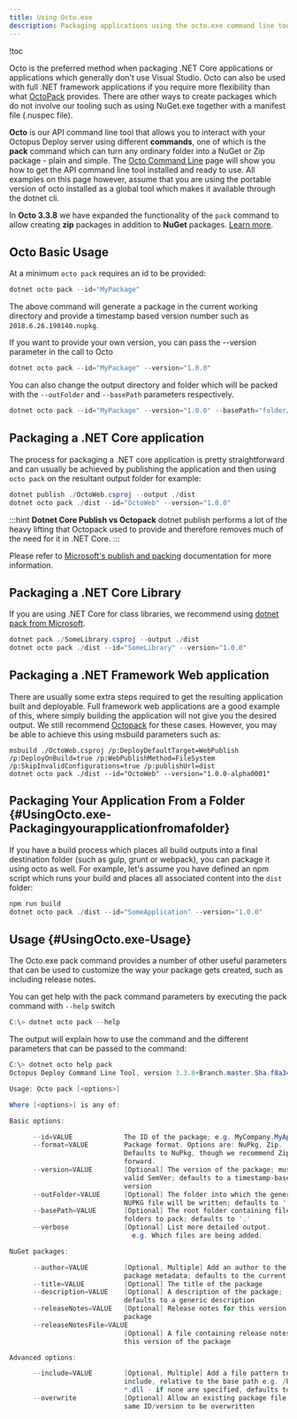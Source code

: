 ```yaml
---
title: Using Octo.exe
description: Packaging applications using the octo.exe command line tool for use in your deployments.
---
```


!toc

Octo is the preferred method when packaging .NET Core applications or applications which generally don't use Visual Studio. Octo can also be used with full .NET framework applications if you require more flexibility than what [OctoPack](/docs/packaging-applications/creating-packages/nuget-packages/using-octopack/index.md) provides. There are other ways to create packages which do not involve our tooling such as using NuGet.exe together with a manifest file (.nuspec file).

 **Octo** is our API command line tool that allows you to interact with your Octopus Deploy server using different **commands**, one of which is the **pack** command which can turn any ordinary folder into a NuGet or Zip package - plain and simple. The [Octo Command Line](/docs/api-and-integration/octo.exe-command-line/index.md) page will show you how to get the API command line tool installed and ready to use. All examples on this page however, assume that you are using the portable version of
 octo installed as a global tool which makes it available through the dotnet cli.

In **Octo 3.3.8** we have expanded the functionality of the `pack` command to allow creating **zip** packages in addition to **NuGet** packages. [Learn more](/docs/packaging-applications/creating-packages/creating-zip-packages.md).

## Octo Basic Usage
At a minimum `octo pack` requires an id to be provided:

```powershell
dotnet octo pack --id="MyPackage"
```
The above command will generate a package in the current working directory and provide a timestamp based
version number such as `2018.6.26.190140.nupkg`.

If you want to provide your own version, you can pass the --version parameter in the call to Octo
```powershell
dotnet octo pack --id="MyPackage" --version="1.0.0"
```
You can also change the output directory and folder which will be packed with the `--outFolder` and `--basePath` parameters respectively.
```powershell
dotnet octo pack --id="MyPackage" --version="1.0.0" --basePath="folder/to/pack" --outFolder="destination/folder/path"
```

## Packaging a .NET Core application

The process for packaging a .NET core application is pretty straightforward and can usually be achieved by publishing the application and then using `octo pack` on the resultant output folder for example:

```powershell
dotnet publish ./OctoWeb.csproj --output ./dist
dotnet octo pack ./dist --id="OctoWeb" --version="1.0.0"
```
:::hint
**Dotnet Core Publish vs Octopack**
dotnet publish performs a lot of the heavy lifting that Octopack used to provide and therefore removes much of the need for it in .NET Core.
:::

Please refer to [Microsoft's publish and packing](/docs/deployment-examples/asp.net-core-web-application-deployments/index.md#DeployoingASP.NETCoreWebApplications-PublishingandPackingtheWebsite) documentation for more information.

## Packaging a .NET Core Library
If you are using .NET Core for class libraries, we recommend using [dotnet pack from Microsoft](https://docs.microsoft.com/en-us/dotnet/core/tools/dotnet-pack).

```powershell
dotnet pack ./SomeLibrary.csproj --output ./dist
dotnet octo pack ./dist --id="SomeLibrary" --version="1.0.0"
```

## Packaging a .NET Framework Web application
There are usually some extra steps required to get the resulting application built and deployable. Full framework web applications are a good example of this, where simply building the application will not give you the desired output. We still recommend [Octopack](/docs/packaging-applications/creating-packages/nuget-packages/using-octopack/index.md) for these cases. However, you may be able to achieve this using msbuild parameters such as:
```
msbuild ./OctoWeb.csproj /p:DeployDefaultTarget=WebPublish /p:DeployOnBuild=true /p:WebPublishMethod=FileSystem /p:SkipInvalidConfigurations=true /p:publishUrl=dist
dotnet octo pack ./dist --id="OctoWeb" --version="1.0.0-alpha0001"
```

## Packaging Your Application From a Folder {#UsingOcto.exe-Packagingyourapplicationfromafolder}

If you have a build process which places all build outputs into a final destination folder (such as gulp, grunt or webpack), you can package it using octo as well. For example, let's assume you have defined an npm script which runs your build and places all associated content into the `dist` folder:
```powershell
npm run build
dotnet octo pack ./dist --id="SomeApplication" --version="1.0.0"
```
## Usage {#UsingOcto.exe-Usage}

The Octo.exe pack command provides a number of other useful parameters that can be used to customize the way your package gets created, such as including release notes.

You can get help with the pack command parameters by executing the pack command with `--help` switch
```powershell
C:\> dotnet octo pack --help
```

The output will explain how to use the command and the different parameters that can be passed to the command:

```powershell
C:\> dotnet octo help pack
Octopus Deploy Command Line Tool, version 3.3.8+Branch.master.Sha.f8a34fc6097785d7d382ddfaa9a7f009f29bc5fb

Usage: Octo pack [<options>]

Where [<options>] is any of:

Basic options:

      --id=VALUE             The ID of the package; e.g. MyCompany.MyApp
      --format=VALUE         Package format. Options are: NuPkg, Zip.
                             Defaults to NuPkg, though we recommend Zip going
                             forward.
      --version=VALUE        [Optional] The version of the package; must be a
                             valid SemVer; defaults to a timestamp-based
                             version
      --outFolder=VALUE      [Optional] The folder into which the generated
                             NUPKG file will be written; defaults to '.'
      --basePath=VALUE       [Optional] The root folder containing files and
                             folders to pack; defaults to '.'
      --verbose              [Optional] List more detailed output.
                               e.g. Which files are being added.

NuGet packages:

      --author=VALUE         [Optional, Multiple] Add an author to the
                             package metadata; defaults to the current user
      --title=VALUE          [Optional] The title of the package
      --description=VALUE    [Optional] A description of the package;
                             defaults to a generic description
      --releaseNotes=VALUE   [Optional] Release notes for this version of the
                             package
      --releaseNotesFile=VALUE
                             [Optional] A file containing release notes for
                             this version of the package

Advanced options:

      --include=VALUE        [Optional, Multiple] Add a file pattern to
                             include, relative to the base path e.g. /bin/-
                             *.dll - if none are specified, defaults to **
      --overwrite            [Optional] Allow an existing package file of the
                             same ID/version to be overwritten
```
